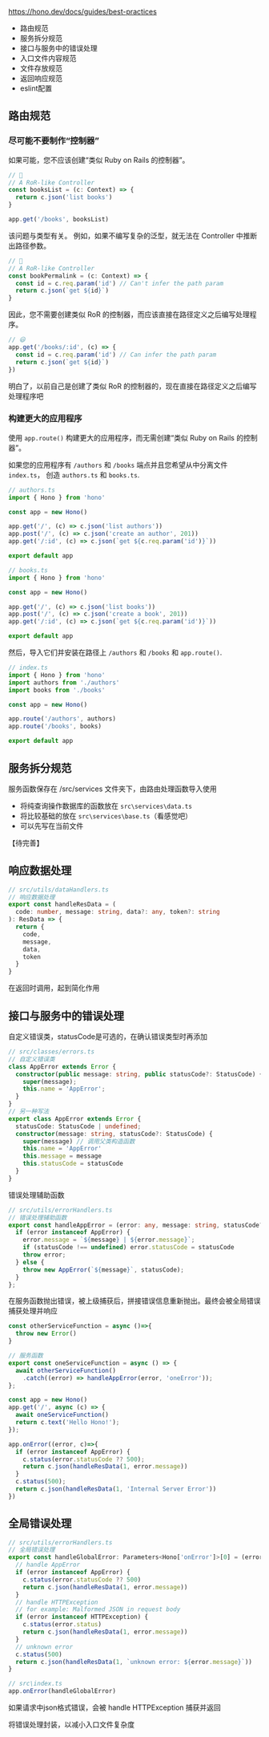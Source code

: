 https://hono.dev/docs/guides/best-practices

- 路由规范
- 服务拆分规范
- 接口与服务中的错误处理
- 入口文件内容规范
- 文件存放规范
- 返回响应规范
- eslint配置

## 路由规范
### 尽可能不要制作“控制器”
如果可能，您不应该创建“类似 Ruby on Rails 的控制器”。
```ts
// 🙁
// A RoR-like Controller
const booksList = (c: Context) => {
  return c.json('list books')
}

app.get('/books', booksList)
```

该问题与类型有关。 例如，如果不编写复杂的泛型，就无法在 Controller 中推断出路径参数。
```ts
// 🙁
// A RoR-like Controller
const bookPermalink = (c: Context) => {
  const id = c.req.param('id') // Can't infer the path param
  return c.json(`get ${id}`)
}
```

因此，您不需要创建类似 RoR 的控制器，而应该直接在路径定义之后编写处理程序。
```ts
// 😃
app.get('/books/:id', (c) => {
  const id = c.req.param('id') // Can infer the path param
  return c.json(`get ${id}`)
})
```
明白了，以前自己是创建了类似 RoR 的控制器的，现在直接在路径定义之后编写处理程序吧

### 构建更大的应用程序
使用 `app.route()` 构建更大的应用程序，而无需创建“类似 Ruby on Rails 的控制器”。

如果您的应用程序有 `/authors` 和 `/books` 端点并且您希望从中分离文件 `index.ts`， 创造 `authors.ts` 和 `books.ts`.
```ts
// authors.ts
import { Hono } from 'hono'

const app = new Hono()

app.get('/', (c) => c.json('list authors'))
app.post('/', (c) => c.json('create an author', 201))
app.get('/:id', (c) => c.json(`get ${c.req.param('id')}`))

export default app
```

```ts
// books.ts
import { Hono } from 'hono'

const app = new Hono()

app.get('/', (c) => c.json('list books'))
app.post('/', (c) => c.json('create a book', 201))
app.get('/:id', (c) => c.json(`get ${c.req.param('id')}`))

export default app
```

然后，导入它们并安装在路径上 `/authors` 和 `/books` 和 `app.route()`.
```ts
// index.ts
import { Hono } from 'hono'
import authors from './authors'
import books from './books'

const app = new Hono()

app.route('/authors', authors)
app.route('/books', books)

export default app
```


## 服务拆分规范
服务函数保存在 /src/services 文件夹下，由路由处理函数导入使用
- 将纯查询操作数据库的函数放在 `src\services\data.ts`
- 将比较基础的放在 `src\services\base.ts`（看感觉吧）
- 可以先写在当前文件

【待完善】


## 响应数据处理
```ts
// src/utils/dataHandlers.ts
// 响应数据处理
export const handleResData = (
  code: number, message: string, data?: any, token?: string
): ResData => {
  return {
    code,
    message,
    data,
    token
  }
}
```
在返回时调用，起到简化作用

## 接口与服务中的错误处理
自定义错误类，statusCode是可选的，在确认错误类型时再添加
```ts
// src/classes/errors.ts
// 自定义错误类
class AppError extends Error {
  constructor(public message: string, public statusCode?: StatusCode) {
    super(message);
    this.name = 'AppError';
  }
}
// 另一种写法
export class AppError extends Error {
  statusCode: StatusCode | undefined;
  constructor(message: string, statusCode?: StatusCode) {
    super(message) // 调用父类构造函数
    this.name = 'AppError'
    this.message = message
    this.statusCode = statusCode
  }
}
```

错误处理辅助函数
```ts
// src/utils/errorHandlers.ts
// 错误处理辅助函数
export const handleAppError = (error: any, message: string, statusCode?: StatusCode) => {
  if (error instanceof AppError) {
    error.message = `${message} | ${error.message}`;
    if (statusCode !== undefined) error.statusCode = statusCode
    throw error;
  } else {
    throw new AppError(`${message}`, statusCode);
  }
};
```

在服务函数抛出错误，被上级捕获后，拼接错误信息重新抛出。最终会被全局错误捕获处理并响应
```ts
const otherServiceFunction = async ()=>{
  throw new Error()
}

// 服务函数
export const oneServiceFunction = async () => {
  await otherServiceFunction()
    .catch((error) => handleAppError(error, 'oneError'));
};

const app = new Hono()
app.get('/', async (c) => {
  await oneServiceFunction()
  return c.text('Hello Hono!');
});

app.onError((error, c)=>{
  if (error instanceof AppError) {
    c.status(error.statusCode ?? 500);
    return c.json(handleResData(1, error.message))
  }
  c.status(500);
  return c.json(handleResData(1, 'Internal Server Error'))
})
```

## 全局错误处理
```ts
// src/utils/errorHandlers.ts
// 全局错误处理
export const handleGlobalError: Parameters<Hono['onError']>[0] = (error, c) => {
  // handle AppError
  if (error instanceof AppError) {
    c.status(error.statusCode ?? 500)
    return c.json(handleResData(1, error.message))
  }
  // handle HTTPException
  // for example: Malformed JSON in request body
  if (error instanceof HTTPException) {
    c.status(error.status)
    return c.json(handleResData(1, error.message))
  }
  // unknown error
  c.status(500)
  return c.json(handleResData(1, `unknown error: ${error.message}`))
}

// src\index.ts
app.onError(handleGlobalError)
```

如果请求中json格式错误，会被 handle HTTPException 捕获并返回

将错误处理封装，以减小入口文件复杂度